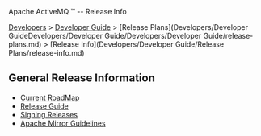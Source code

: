 Apache ActiveMQ ™ -- Release Info 

[Developers](developers.md) > [Developer Guide](DevelopersDevelopers/Developers/developer-guide.md) > [Release Plans](Developers/Developer GuideDevelopers/Developer Guide/Developers/Developer Guide/release-plans.md) > [Release Info](Developers/Developer Guide/Release Plans/release-info.md)


General Release Information
---------------------------

*   [Current RoadMap](http://jira.activemq.org/jira/browse/AMQ?report=com.atlassian.jira.plugin.system.project:roadmap-panel)
*   [Release Guide](DevelopersDevelopers/Developers/release-guide.md)
*   [Signing Releases](http://wiki.apache.org/incubator/SigningReleases)
*   [Apache Mirror Guidelines](http://apache.org/dev/mirrors.html)

